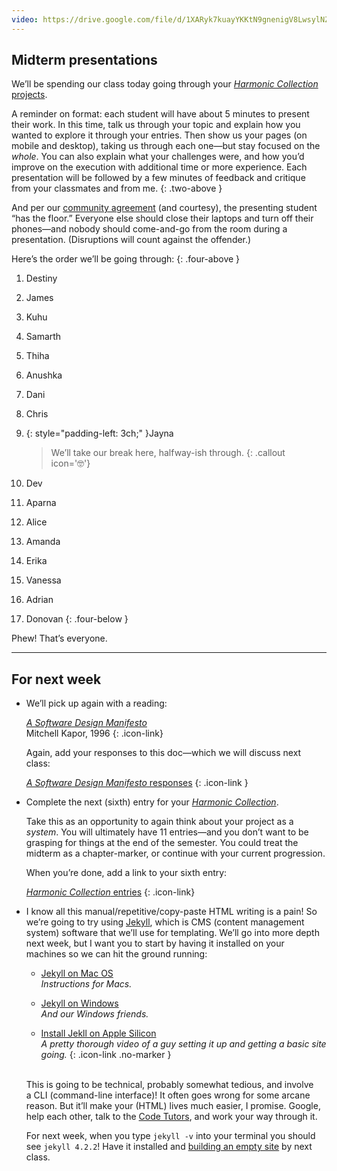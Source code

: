 ```yaml
---
video: https://drive.google.com/file/d/1XARyk7kuayYKKtN9gnenigV8LwsylNZp
---
```




## Midterm presentations



We’ll be spending our class today going through your [*Harmonic Collection* projects](/project/harmonic).

A reminder on format: each student will have about 5 minutes to present their work. In this time, talk us through your topic and explain how you wanted to explore it through your entries. Then show us your pages (on mobile and desktop), taking us through each one—but stay focused on the *whole*. You can also explain what your challenges were, and how you’d improve on the execution with additional time or more experience. Each presentation will be followed by a few minutes of feedback and critique from your classmates and from me.
{: .two-above }

And per our [community agreement](/syllabus/#our-class-policies) (and courtesy), the presenting student “has the floor.” Everyone else should close their laptops and turn off their phones—and nobody should <nobr>come-and-go</nobr> from the room during a presentation. (Disruptions will count against the offender.)



Here’s the order we’ll be going through:
{: .four-above }

1. Destiny
1. James
1. Kuhu
1. Samarth
1. Thiha
1. Anushka
1. Dani
1. Chris
1. {: style="padding-left: 3ch;" }Jayna

	> We’ll take our break here, halfway-ish through.
	{: .callout icon='🤓'}

1. Dev
1. Aparna
1. Alice
1. Amanda
1. Erika
1. Vanessa
1. Adrian
1. Donovan
{: .four-below }

Phew! That’s everyone.



---



## For next week



- We’ll pick up again with a reading:

  [*A Software Design Manifesto*](https://hci.stanford.edu/publications/bds/1-kapor.html) \
  Mitchell Kapor, 1996
  {: .icon-link}

  Again, add your responses to this doc—which we will discuss next class:

  [*A Software Design Manifesto* responses](https://docs.google.com/document/d/1nTweY_mL9g7GXOI8x56TfnTDz0b847qeIj0Hroil_QA)
  {: .icon-link }

- Complete the next (sixth) entry for your [*Harmonic Collection*](/project/harmonic).

  Take this as an opportunity to again think about your project as a *system*. You will ultimately have 11 entries—and you don’t want to be grasping for things at the end of the semester. You could treat the midterm as a chapter-marker, or continue with your current progression.

  When you’re done, add a link to your sixth entry:

  [*Harmonic Collection* entries](https://docs.google.com/spreadsheets/d/1vXYVnicRUHnczxPCSaqsmmflynnwP22zhES5jFMPKpw/)
  {: .icon-link}



- I know all this manual/repetitive/copy-paste HTML writing is a pain! So we’re going to try using [Jekyll](https://jekyllrb.com), which is CMS (content management system) software that we’ll use for templating. We’ll go into more depth next week, but I want you to start by having it installed on your machines so we can hit the ground running:

  * [Jekyll on Mac OS](https://jekyllrb.com/docs/installation/macos/) \
	*Instructions for Macs.*

  * [Jekyll on Windows](https://jekyllrb.com/docs/installation/windows/) \
	*And our Windows friends.*

  * [Install Jekll on Apple Silicon](https://www.youtube.com/watch?v=UKB9ylw0G4U) \
  *A pretty thorough video of a guy setting it up and getting a basic site going.*
  {: .icon-link .no-marker }

  \
  This is going to be technical, probably somewhat tedious, and involve a CLI (command-line interface)! It often goes wrong for some arcane reason. But it’ll make your (HTML) lives much easier, I promise. Google, help each other, talk to the [Code Tutors](https://cdparsons.glideapp.io/dl/6471c6/s/d528aa/r/6AxSg3iKke0XTeKwgYFp), and work your way through it.

  For next week, when you type `jekyll -v` into your terminal you should see `jekyll 4.2.2`! Have it installed and [building an empty site](https://jekyllrb.com/docs/) by next class.



